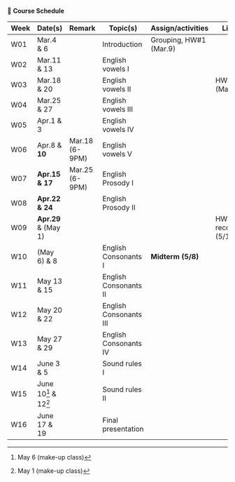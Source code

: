 🌱 **Course Schedule**

| Week | Date(s) | Remark|Topic(s) | Assign/activities | Links |
|------|------|----|------|--------|-------|
|  W01    |Mar.4 & 6||Introduction| Grouping, HW#1 (Mar.9)       |       |
|  W02    |Mar.11 & 13|| English vowels I |        |       |
|  W03    |Mar.18 & 20| | English vowels II |        |  HW#2 (Mar.20)     |
|  W04    |Mar.25 & 27| | English vowels III |        |       |
|  W05    |Apr.1 & 3| | English vowels IV |        |       |
|  W06    |Apr.8 & **10**|Mar.18 (6-9PM)| English vowels V |        |       |
|  W07    |**Apr.15 & 17**| Mar.25 (6-9PM) |English Prosody I |        |       |
|  W08    |**Apr.22 & 24**| |English Prosody II |        |       |
|  W09    |**Apr.29** & (May 1)| |  |        |    HW#3 recording (5/1)   |
|  W10    |(May 6) & 8| |English Consonants I |  **Midterm (5/8)**      |       |
|  W11    |May 13 & 15| |English Consonants II |        |       |
|  W12    |May 20 & 22| |English Consonants III |        |       |
|  W13    |May 27 & 29| |English Consonants IV|        |       |
|  W14    |June 3 & 5| |Sound rules I |        |       |
|  W15    |June 10[^1] & 12[^2]| |Sound rules II |        |       |
|  W16    |June 17 & 19| |Final presentation |        |       |

[^1]: May 6 (make-up class)
[^2]: May 1 (make-up class)
